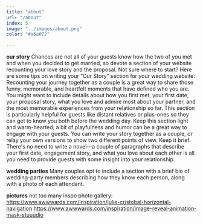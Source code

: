 ```yaml
---
title: "about"
url: "/about"
index: 5
image: "../images/about.png"
color: "#a5a072"

---
```


<strong>our story</strong>
Chances are not all of your guests know how the two of you met and when you decided to get married, so devote a section of your website recounting your love story and the proposal. Not sure where to start? Here are some tips on writing your “Our Story” section for your wedding website:
  Recounting your journey together as a couple is a great way to share those funny, memorable, and heartfelt moments that have defined who you are. You might want to include details about how you first met, your first date, your proposal story, what you love and admire most about your partner, and the most memorable experiences from your relationship so far. This section is particularly helpful for guests like distant relatives or plus-ones so they can get to know you both before the wedding day.
  Keep this section light and warm-hearted; a bit of playfulness and humor can be a great way to engage with your guests. You can write your story together as a couple, or relay your own versions to show two different points of view.
  Keep it brief. There's no need to write a novel—a couple of paragraphs that describe your first date, engagement story, and what you love about each other is all you need to provide guests with some insight into your relationship.

<strong>wedding parties</strong>
Many couples opt to include a section with a brief bio of wedding-party members describing how they know each person, along with a photo of each attendant.

<strong>pictures</strong>
not too many
inspo
photo gallery: https://www.awwwards.com/inspiration/julie-cristobal-horizontal-navigation
https://www.awwwards.com/inspiration/image-reveal-animation-mask-stuuudio
